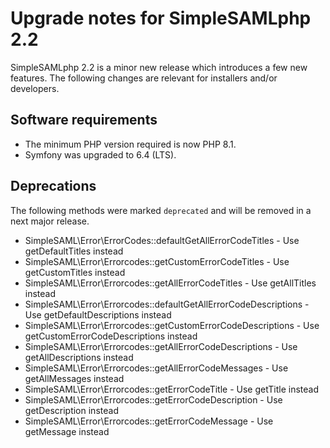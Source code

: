 # Upgrade notes for SimpleSAMLphp 2.2

SimpleSAMLphp 2.2 is a minor new release which introduces a few new features.
The following changes are relevant for installers and/or developers.

## Software requirements

- The minimum PHP version required is now PHP 8.1.
- Symfony was upgraded to 6.4 (LTS).

## Deprecations

The following methods were marked `deprecated` and will be removed in a next major release.

- SimpleSAML\Error\ErrorCodes::defaultGetAllErrorCodeTitles - Use getDefaultTitles instead
- SimpleSAML\Error\Errorcodes::getCustomErrorCodeTitles - Use getCustomTitles instead
- SimpleSAML\Error\Errorcodes::getAllErrorCodeTitles - Use getAllTitles instead
- SimpleSAML\Error\Errorcodes::defaultGetAllErrorCodeDescriptions - Use getDefaultDescriptions instead
- SimpleSAML\Error\Errorcodes::getCustomErrorCodeDescriptions - Use getCustomErrorCodeDescriptions instead
- SimpleSAML\Error\Errorcodes::getAllErrorCodeDescriptions - Use getAllDescriptions instead
- SimpleSAML\Error\Errorcodes::getAllErrorCodeMessages - Use getAllMessages instead
- SimpleSAML\Error\Errorcodes::getErrorCodeTitle - Use getTitle instead
- SimpleSAML\Error\Errorcodes::getErrorCodeDescription - Use getDescription instead
- SimpleSAML\Error\Errorcodes::getErrorCodeMessage - Use getMessage instead
